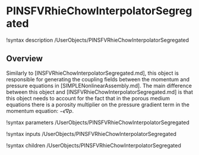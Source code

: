 # PINSFVRhieChowInterpolatorSegregated

!syntax description /UserObjects/PINSFVRhieChowInterpolatorSegregated

## Overview

Similarly to [INSFVRhieChowInterpolatorSegregated.md], this object is responsible for generating the coupling fields between the momentum and pressure equations in [SIMPLENonlinearAssembly.md].
The main difference between this object and [INSFVRhieChowInterpolatorSegregated.md] is that
this object needs to account for the fact that in the porous medium equations there is a
porosity multiplier on the pressure gradient term in the momentum equation: $-\epsilon \nabla p$.

!syntax parameters /UserObjects/PINSFVRhieChowInterpolatorSegregated

!syntax inputs /UserObjects/PINSFVRhieChowInterpolatorSegregated

!syntax children /UserObjects/PINSFVRhieChowInterpolatorSegregated
